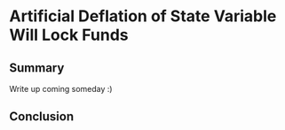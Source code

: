# Artificial Deflation of State Variable Will Lock Funds

## Summary 
Write up coming someday :)

## Conclusion 
